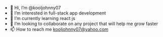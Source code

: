 - 👋 Hi, I’m @kooljohnny07
- 👀 I’m interested in full-stack app development
- 🌱 I’m currently learning react js
- 💞️ I’m looking to collaborate on any project that will help me grow faster
- 📫 How to reach me kooljohnny07@yahoo.com

<!---
kooljohnny07/kooljohnny07 is a ✨ special ✨ repository because its `README.md` (this file) appears on your GitHub profile.
You can click the Preview link to take a look at your changes.
--->
